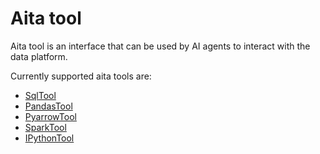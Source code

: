 # Aita tool
Aita tool is an interface that can be used by AI agents to interact with the data platform.

Currently supported aita tools are:

- [SqlTool](sql.md)
- [PandasTool](pandas.md)
- [PyarrowTool](pyarrow.md)
- [SparkTool](spark.md)
- [IPythonTool](IPython.md)